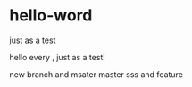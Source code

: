# hello-word
just as a test

hello every ,
 just as a test!

new branch and msater
master sss and feature
